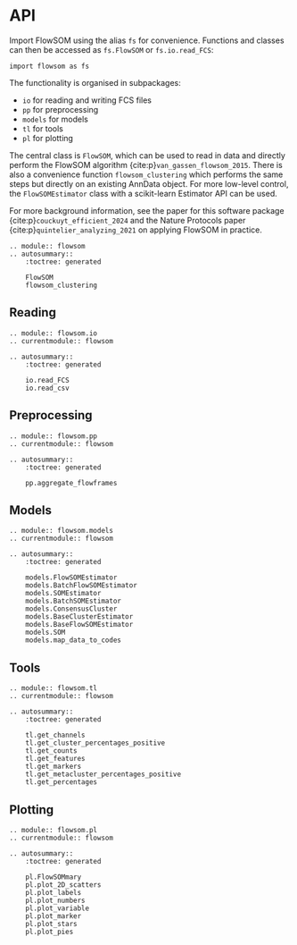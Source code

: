 # API

Import FlowSOM using the alias `fs` for convenience. Functions and classes can then be accessed as `fs.FlowSOM` or `fs.io.read_FCS`:

```
import flowsom as fs
```

The functionality is organised in subpackages:

-   `io` for reading and writing FCS files
-   `pp` for preprocessing
-   `models` for models
-   `tl` for tools
-   `pl` for plotting

The central class is `FlowSOM`, which can be used to read in data and directly perform the FlowSOM algorithm {cite:p}`van_gassen_flowsom_2015`. There is also a convenience function `flowsom_clustering` which performs the same steps but directly on an existing AnnData object. For more low-level control, the `FlowSOMEstimator` class with a scikit-learn Estimator API can be used.

For more background information, see the paper for this software package {cite:p}`couckuyt_efficient_2024` and the Nature Protocols paper {cite:p}`quintelier_analyzing_2021` on applying FlowSOM in practice.

```{eval-rst}
.. module:: flowsom
.. autosummary::
    :toctree: generated

    FlowSOM
    flowsom_clustering
```

## Reading

```{eval-rst}
.. module:: flowsom.io
.. currentmodule:: flowsom

.. autosummary::
    :toctree: generated

    io.read_FCS
    io.read_csv
```

## Preprocessing

```{eval-rst}
.. module:: flowsom.pp
.. currentmodule:: flowsom

.. autosummary::
    :toctree: generated

    pp.aggregate_flowframes
```

## Models

```{eval-rst}
.. module:: flowsom.models
.. currentmodule:: flowsom

.. autosummary::
    :toctree: generated

    models.FlowSOMEstimator
    models.BatchFlowSOMEstimator
    models.SOMEstimator
    models.BatchSOMEstimator
    models.ConsensusCluster
    models.BaseClusterEstimator
    models.BaseFlowSOMEstimator
    models.SOM
    models.map_data_to_codes
```

## Tools

```{eval-rst}
.. module:: flowsom.tl
.. currentmodule:: flowsom

.. autosummary::
    :toctree: generated

    tl.get_channels
    tl.get_cluster_percentages_positive
    tl.get_counts
    tl.get_features
    tl.get_markers
    tl.get_metacluster_percentages_positive
    tl.get_percentages

```

## Plotting

```{eval-rst}
.. module:: flowsom.pl
.. currentmodule:: flowsom

.. autosummary::
    :toctree: generated

    pl.FlowSOMmary
    pl.plot_2D_scatters
    pl.plot_labels
    pl.plot_numbers
    pl.plot_variable
    pl.plot_marker
    pl.plot_stars
    pl.plot_pies
```
